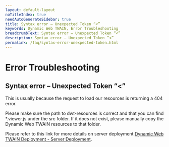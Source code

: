 ```yaml
---
layout: default-layout
noTitleIndex: true
needAutoGenerateSidebar: true
title: Syntax error – Unexpected Token “<”
keywords: Dynamic Web TWAIN, Error Troubleshooting
breadcrumbText: Syntax error – Unexpected Token “<”
description: Syntax error – Unexpected Token “<”
permalink: /faq/syntax-error-unexpected-token.html
---
```


# Error Troubleshooting

## Syntax error – Unexpected Token “<”

This is usually because the request to load our resources is returning a 404 error.

Please make sure the path to dwt-resources is correct and that you can find \*.viewer.js under the src folder. If it does not exist, please manually copy the Dynamic Web TWAIN resources to that folder.

Please refer to this link for more details on server deployment <a href="{{site.indepth}}deployment/server.html" target="_blank">Dynamic Web TWAIN Deployment - Server Deployment</a>.

